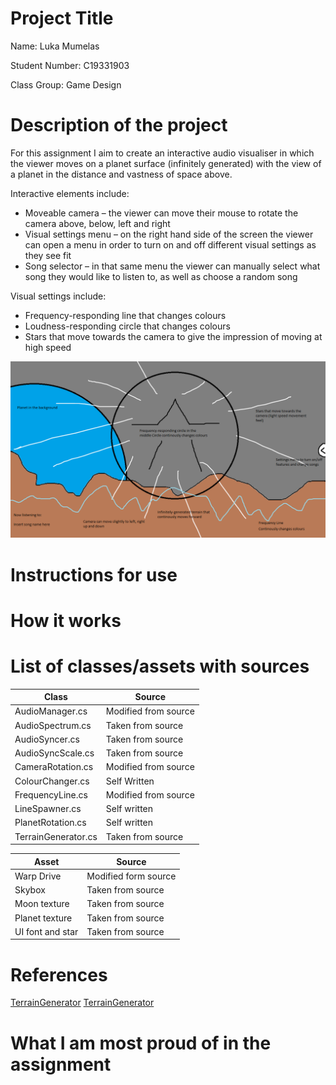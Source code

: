# Project Title

Name: Luka Mumelas

Student Number: C19331903

Class Group: Game Design

# Description of the project

For this assignment I aim to create an interactive audio visualiser in which the viewer moves on a planet surface (infinitely generated) with the view of a planet in the distance and vastness of space above.

Interactive elements include:

- Moveable camera – the viewer can move their mouse to rotate the camera above, below, left and right
- Visual settings menu – on the right hand side of the screen the viewer can open a menu in order to turn on and off different visual settings as they see fit
- Song selector – in that same menu the viewer can manually select what song they would like to listen to, as well as choose a random song


Visual settings include:
- Frequency-responding line that changes colours
- Loudness-responding circle that changes colours
- Stars that move towards the camera to give the impression of moving at high speed


![](Audio%20Visualiser%20vision.png)

# Instructions for use

# How it works

# List of classes/assets with sources

| Class | Source |
|-----------|-----------|
| AudioManager.cs | Modified from source |
| AudioSpectrum.cs | Taken from source |
| AudioSyncer.cs | Taken from source |
| AudioSyncScale.cs | Taken from source |
| CameraRotation.cs | Modified from source |
| ColourChanger.cs | Self Written |
| FrequencyLine.cs | Modified from source |
| LineSpawner.cs | Self written |
| PlanetRotation.cs | Self written |
| TerrainGenerator.cs | Taken from source |

| Asset | Source |
|-----------|-----------|
| Warp Drive | Modified form source|
| Skybox | Taken from source |
| Moon texture | Taken from source|
| Planet texture | Taken from source|
| UI font and star | Taken from source |

# References

[TerrainGenerator](https://www.youtube.com/watch?v=vFvwyu_ZKfU&ab_channel=Brackeys)
[TerrainGenerator]()


# What I am most proud of in the assignment
